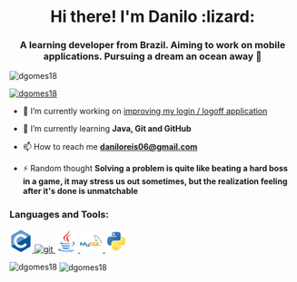 <h1 align="center">Hi there! I'm Danilo :lizard:</h1>
<h3 align="center">A learning developer from Brazil. Aiming to work on mobile applications. Pursuing a dream an ocean away 🌊</h3>

<p align="left"> <img src="https://komarev.com/ghpvc/?username=dgomes18&label=Profile%20views&color=0e75b6&style=flat" alt="dgomes18" /> </p>

<p align="left"> <a href="https://github.com/ryo-ma/github-profile-trophy"><img src="https://github-profile-trophy.vercel.app/?username=dgomes18" alt="dgomes18" /></a> </p>

- 🔭 I’m currently working on [improving my login / logoff application](https://github.com/Dgomes18/sistemaLogin)

- 🌱 I’m currently learning **Java, Git and GitHub**

- 📫 How to reach me **daniloreis06@gmail.com**

- ⚡ Random thought **Solving a problem is quite like beating a hard boss in a game, it may stress us out sometimes, but the realization feeling after it's done is unmatchable**



<h3 align="left">Languages and Tools:</h3>
<p align="left"> <a href="https://www.cprogramming.com/" target="_blank" rel="noreferrer"> <img src="https://raw.githubusercontent.com/devicons/devicon/master/icons/c/c-original.svg" alt="c" width="40" height="40"/> </a> <a href="https://git-scm.com/" target="_blank" rel="noreferrer"> <img src="https://www.vectorlogo.zone/logos/git-scm/git-scm-icon.svg" alt="git" width="40" height="40"/> </a> <a href="https://www.java.com" target="_blank" rel="noreferrer"> <img src="https://raw.githubusercontent.com/devicons/devicon/master/icons/java/java-original.svg" alt="java" width="40" height="40"/> </a> <a href="https://www.mysql.com/" target="_blank" rel="noreferrer"> <img src="https://raw.githubusercontent.com/devicons/devicon/master/icons/mysql/mysql-original-wordmark.svg" alt="mysql" width="40" height="40"/> </a> <a href="https://www.python.org" target="_blank" rel="noreferrer"> <img src="https://raw.githubusercontent.com/devicons/devicon/master/icons/python/python-original.svg" alt="python" width="40" height="40"/> </a> </p>

<p><img align="left" src="https://github-readme-stats.vercel.app/api/top-langs?username=dgomes18&show_icons=true&locale=en&layout=compact" alt="dgomes18" /></p>

<p>&nbsp;<img align="center" src="https://github-readme-stats.vercel.app/api?username=dgomes18&show_icons=true&locale=en" alt="dgomes18" /></p>

